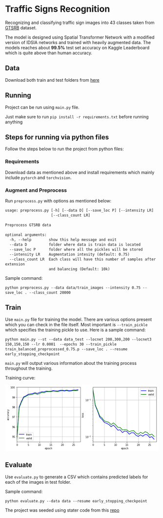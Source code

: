 # Traffic Signs Recognition

Recognizing and classifying traffic sign images into 43 classes taken from [GTSRB](http://benchmark.ini.rub.de/?section=gtsrb&subsection=dataset) dataset.

The model is designed using Spatial Transformer Network with a modified version of IDSIA networks and trained with heavily augmented data. The models reaches about __99.5%__ test set accuracy on Kaggle Leaderboard which is quite above than human accuracy.


## Data

Download both train and test folders from [here](https://www.kaggle.com/c/nyu-cv-fall-2017/data)


## Running

Project can be run using `main.py` file.

Just make sure to run `pip install -r requirements.txt` before running anything

## Steps for running via python files

Follow the steps below to run the project from python files:

### Requirements

Download data as mentioned above and install requirements which mainly include `pytorch` and `torchvision`.

### Augment and Preprocess

Run `preprocess.py` with options as mentioned below:

```
usage: preprocess.py [-h] [--data D] [--save_loc P] [--intensity LR]
                     [--class_count LR]

Preprocess GTSRB data

optional arguments:
  -h, --help        show this help message and exit
  --data D          folder where data is train data is located
  --save_loc P      folder where all the pickles will be stored
  --intensity LR    Augmentation intesity (default: 0.75)
  --class_count LR  Each class will have this number of samples after extension
                    and balancing (Default: 10k)
```

Sample command:

```
python preprocess.py --data data/train_images --intensity 0.75 --save_loc . --class_count 20000
```

## Train

Use `main.py` file for training the model. There are various options present which you can check in the file itself. Most important is `--train_pickle` which specifies the training pickle to use. Here is a sample command:

```
python main.py --st --data data_test --locnet 200,300,200 --locnet3 150,150,150 --lr 0.0001  --epochs 30 --train_pickle train_balanced_preprocessed_0.75.p --save_loc . --resume early_stopping_checkpoint
```

`main.py` will output various information about the training process throughout the training.

Training curve:

![Training Curve](./images/curves.png)

## Evaluate

Use `evaluate.py` to generate a CSV which contains predicted labels for each of the images in test folder.

Sample command:

```
python evaluate.py --data data --resume early_stopping_checkpoint
```

The project was seeded using stater code from this [repo](https://github.com/soumith/traffic-sign-detection-homework)
